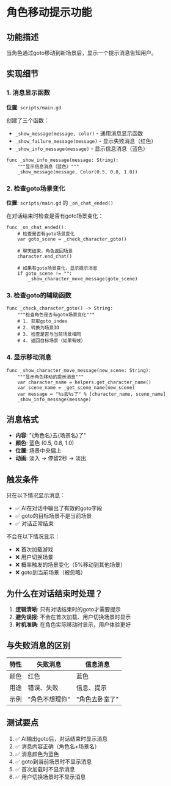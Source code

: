# 角色移动提示功能

## 功能描述
当角色通过goto移动到新场景后，显示一个提示消息告知用户。

## 实现细节

### 1. 消息显示函数
**位置**: `scripts/main.gd`

创建了三个函数：
- `_show_message(message, color)` - 通用消息显示函数
- `_show_failure_message(message)` - 显示失败消息（红色）
- `_show_info_message(message)` - 显示信息消息（蓝色）

```gdscript
func _show_info_message(message: String):
    """显示信息消息（蓝色）"""
    _show_message(message, Color(0.5, 0.8, 1.0))
```

### 2. 检查goto场景变化
**位置**: `scripts/main.gd` 的 `_on_chat_ended()`

在对话结束时检查是否有goto场景变化：

```gdscript
func _on_chat_ended():
    # 检查是否有goto场景变化
    var goto_scene = _check_character_goto()
    
    # 聊天结束，角色返回场景
    character.end_chat()
    
    # 如果有goto场景变化，显示提示消息
    if goto_scene != "":
        _show_character_move_message(goto_scene)
```

### 3. 检查goto的辅助函数
```gdscript
func _check_character_goto() -> String:
    """检查角色是否有goto场景变化"""
    # 1. 获取goto_index
    # 2. 转换为场景ID
    # 3. 检查是否与当前场景相同
    # 4. 返回目标场景（如果有效）
```

### 4. 显示移动消息
```gdscript
func _show_character_move_message(new_scene: String):
    """显示角色移动的提示消息"""
    var character_name = helpers.get_character_name()
    var scene_name = _get_scene_name(new_scene)
    var message = "%s去%s了" % [character_name, scene_name]
    _show_info_message(message)
```

## 消息格式
- **内容**: "{角色名}去{场景名}了"
- **颜色**: 蓝色 (0.5, 0.8, 1.0)
- **位置**: 场景中央偏上
- **动画**: 淡入 → 停留2秒 → 淡出

## 触发条件
只在以下情况显示消息：
- ✅ AI在对话中输出了有效的goto字段
- ✅ goto的目标场景不是当前场景
- ✅ 对话正常结束

不会在以下情况显示：
- ❌ 首次加载游戏
- ❌ 用户切换场景
- ❌ 概率触发的场景变化（5%移动到其他场景）
- ❌ goto到当前场景（被忽略）

## 为什么在对话结束时处理？
1. **逻辑清晰**: 只有对话结束时的goto才需要提示
2. **避免误报**: 不会在首次加载、用户切换场景时显示
3. **时机准确**: 在角色实际移动时显示，用户体验更好

## 与失败消息的区别
| 特性 | 失败消息 | 信息消息 |
|------|---------|---------|
| 颜色 | 红色 | 蓝色 |
| 用途 | 错误、失败 | 信息、提示 |
| 示例 | "角色不想理你" | "角色去卧室了" |

## 测试要点
1. ✅ AI输出goto后，对话结束时显示消息
2. ✅ 消息内容正确（角色名+场景名）
3. ✅ 消息颜色为蓝色
4. ✅ goto到当前场景时不显示消息
5. ✅ 首次加载时不显示消息
6. ✅ 用户切换场景时不显示消息
